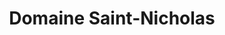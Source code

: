 ---
title: "Domaine Saint-Nicholas"
url: /brem-sur-mer/domaine-saint-nicholas/
shop: Spirituosen
---